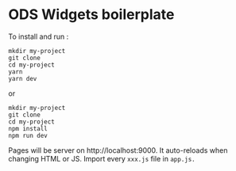 # ODS Widgets boilerplate
To install and run :

```
mkdir my-project
git clone 
cd my-project
yarn
yarn dev
```
or
```
mkdir my-project
git clone 
cd my-project
npm install
npm run dev
```


Pages will be server on http://localhost:9000. It auto-reloads when changing HTML or JS.
Import every `xxx.js` file in `app.js.`
